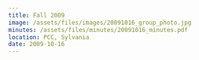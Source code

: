 ```yaml
---
title: Fall 2009
image: /assets/files/images/20091016_group_photo.jpg
minutes: /assets/files/minutes/20091016_minutes.pdf
location: PCC, Sylvania
date: 2009-10-16
---
```

